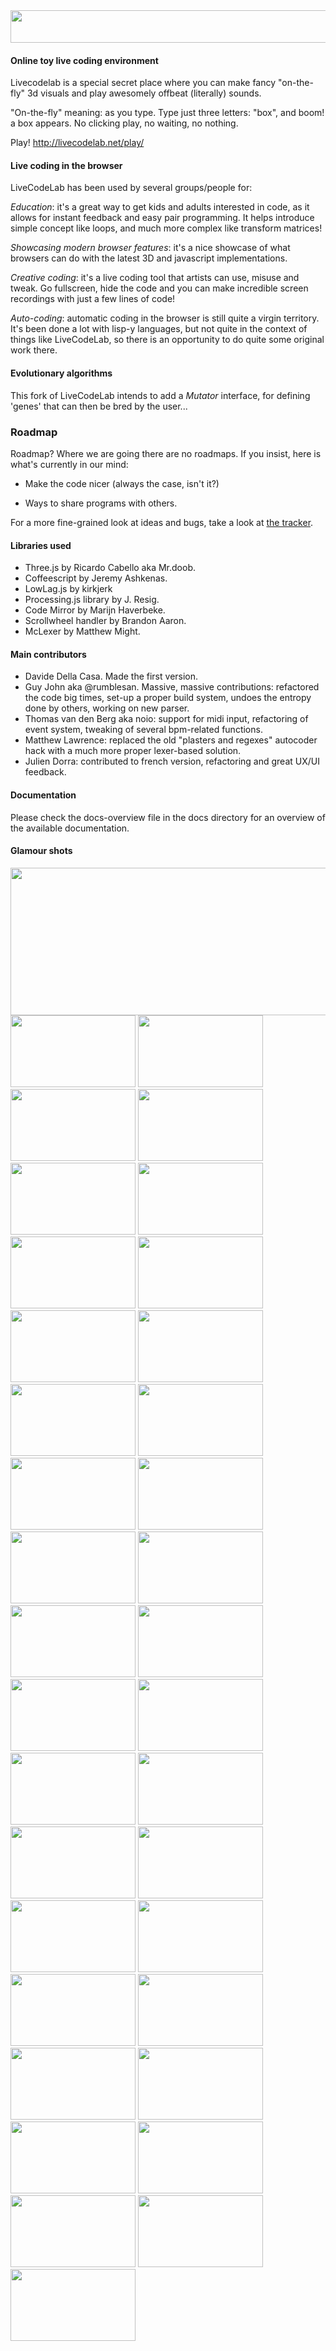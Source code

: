 <img src="http://www.sketchpatch.net/labs/screenshots/LiveCodeLab-GithubBanner.png" width="851" height="52">

#### Online toy live coding environment ####

Livecodelab is a special secret place where you can make fancy "on-the-fly" 3d visuals and play awesomely offbeat (literally) sounds.

"On-the-fly" meaning: as you type. Type just three letters: "box", and boom! a box appears. No clicking play, no waiting, no nothing.

Play! http://livecodelab.net/play/

#### Live coding in the browser ####

LiveCodeLab has been used by several groups/people for:

*Education*:
it's a great way to get kids and adults interested in code, as it allows for instant feedback and easy pair programming. It helps introduce simple concept like loops, and much more complex like transform matrices!

*Showcasing modern browser features*:
it's a nice showcase of what browsers can do with the latest 3D and javascript implementations.

*Creative coding*:
it's a live coding tool that artists can use, misuse and tweak. Go fullscreen, hide the code and you can make incredible screen recordings with just a few lines of code!

*Auto-coding*:
automatic coding in the browser is still quite a virgin territory. It's been done a lot with lisp-y languages, but not quite in the context of things like LiveCodeLab, so there is an opportunity to do quite some original work there.

#### Evolutionary algorithms ####

This fork of LiveCodeLab intends to add a *Mutator* interface, for defining 'genes' that can then be bred by the user...

### Roadmap ###

Roadmap? Where we are going there are no roadmaps.
If you insist, here is what's currently in our mind:

* Make the code nicer (always the case, isn't it?)

* Ways to share programs with others.

For a more fine-grained look at ideas and bugs, take a look at <a href="https://github.com/davidedc/livecodelab/issues">the tracker</a>.


#### Libraries used ###

 * Three.js by Ricardo Cabello aka Mr.doob.
 * Coffeescript by Jeremy Ashkenas.
 * LowLag.js by kirkjerk
 * Processing.js library by J. Resig.
 * Code Mirror by Marijn Haverbeke.
 * Scrollwheel handler by Brandon Aaron.
 * McLexer by Matthew Might.

#### Main contributors ###

 * Davide Della Casa. Made the first version.
 * Guy John aka @rumblesan. Massive, massive contributions: refactored the code big times, set-up a proper build system, undoes the entropy done by others, working on new parser.
 * Thomas van den Berg aka noio: support for midi input, refactoring of event system, tweaking of several bpm-related functions.
 * Matthew Lawrence: replaced the old "plasters and regexes" autocoder hack with a much more proper lexer-based solution.
 * Julien Dorra: contributed to french version, refactoring and great UX/UI feedback.

#### Documentation ####
Please check the docs-overview file in the docs directory for an
overview of the available documentation.

#### Glamour shots ####

<img src="http://www.sketchpatch.net/labs/screenshots/thumbnails/LiveCodeLab-BannerForGithub.png" width="800" height="236">
<img src="http://www.sketchpatch.net/labs/screenshots/thumbnails/Thumb35.png" width="200" height="115">
<img src="http://www.sketchpatch.net/labs/screenshots/thumbnails/Thumb34.png" width="200" height="115">
<img src="http://www.sketchpatch.net/labs/screenshots/thumbnails/Thumb33.png" width="200" height="115">
<img src="http://www.sketchpatch.net/labs/screenshots/thumbnails/Thumb32.png" width="200" height="115">
<img src="http://www.sketchpatch.net/labs/screenshots/thumbnails/Thumb31.png" width="200" height="115">
<img src="http://www.sketchpatch.net/labs/screenshots/thumbnails/Thumb30.png" width="200" height="115">
<img src="http://www.sketchpatch.net/labs/screenshots/thumbnails/Thumb29.png" width="200" height="115">
<img src="http://www.sketchpatch.net/labs/screenshots/thumbnails/Thumb28.png" width="200" height="115">
<img src="http://www.sketchpatch.net/labs/screenshots/thumbnails/Thumb27.png" width="200" height="115">
<img src="http://www.sketchpatch.net/labs/screenshots/thumbnails/Thumb26.png" width="200" height="115">
<img src="http://www.sketchpatch.net/labs/screenshots/thumbnails/Thumb25.png" width="200" height="115">
<img src="http://www.sketchpatch.net/labs/screenshots/thumbnails/Thumb24.png" width="200" height="115">
<img src="http://www.sketchpatch.net/labs/screenshots/thumbnails/Thumb23.png" width="200" height="115">
<img src="http://www.sketchpatch.net/labs/screenshots/thumbnails/Thumb22.png" width="200" height="115">
<img src="http://www.sketchpatch.net/labs/screenshots/thumbnails/Thumb21.png" width="200" height="115">
<img src="http://www.sketchpatch.net/labs/screenshots/thumbnails/Thumb20.png" width="200" height="115">
<img src="http://www.sketchpatch.net/labs/screenshots/thumbnails/Thumb19.png" width="200" height="115">
<img src="http://www.sketchpatch.net/labs/screenshots/thumbnails/Thumb18.png" width="200" height="115">
<img src="http://www.sketchpatch.net/labs/screenshots/thumbnails/Thumb17.png" width="200" height="115">
<img src="http://www.sketchpatch.net/labs/screenshots/thumbnails/Thumb16.png" width="200" height="115">
<img src="http://www.sketchpatch.net/labs/screenshots/thumbnails/Thumb15.png" width="200" height="115">
<img src="http://www.sketchpatch.net/labs/screenshots/thumbnails/Thumb14.png" width="200" height="115">
<img src="http://www.sketchpatch.net/labs/screenshots/thumbnails/Thumb13.png" width="200" height="115">
<img src="http://www.sketchpatch.net/labs/screenshots/thumbnails/Thumb12.png" width="200" height="115">
<img src="http://www.sketchpatch.net/labs/screenshots/thumbnails/Thumb11.png" width="200" height="115">
<img src="http://www.sketchpatch.net/labs/screenshots/thumbnails/Thumb10.png" width="200" height="115">
<img src="http://www.sketchpatch.net/labs/screenshots/thumbnails/Thumb9.png" width="200" height="115">
<img src="http://www.sketchpatch.net/labs/screenshots/thumbnails/Thumb8.png" width="200" height="115">
<img src="http://www.sketchpatch.net/labs/screenshots/thumbnails/Thumb7.png" width="200" height="115">
<img src="http://www.sketchpatch.net/labs/screenshots/thumbnails/Thumb6.png" width="200" height="115">
<img src="http://www.sketchpatch.net/labs/screenshots/thumbnails/Thumb5.png" width="200" height="115">
<img src="http://www.sketchpatch.net/labs/screenshots/thumbnails/Thumb4.png" width="200" height="115">
<img src="http://www.sketchpatch.net/labs/screenshots/thumbnails/Thumb3.png" width="200" height="115">
<img src="http://www.sketchpatch.net/labs/screenshots/thumbnails/Thumb2.png" width="200" height="115">
<img src="http://www.sketchpatch.net/labs/screenshots/thumbnails/Thumb1.png" width="200" height="115">
